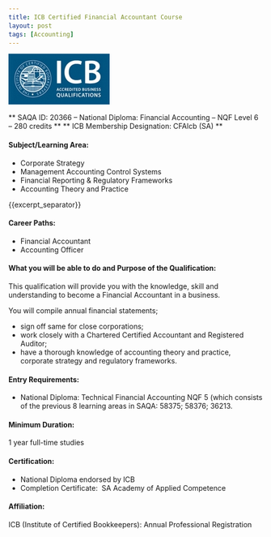 ```yaml
---
title: ICB Certified Financial Accountant Course
layout: post
tags: [Accounting]
---
```


![alt text](/img/acc/icb-logo.jpg "")

** SAQA ID: 20366 – National Diploma: Financial Accounting – NQF Level 6 – 280 credits **
** ICB Membership Designation: CFAlcb (SA) **

#### Subject/Learning Area:

- Corporate Strategy
- Management Accounting Control Systems
- Financial Reporting &amp; Regulatory Frameworks
- Accounting Theory and Practice

{{excerpt_separator}}

#### Career Paths</b>: 

- Financial Accountant
- Accounting Officer

#### What you will be able to do and Purpose of the Qualification:

This qualification will provide you with the knowledge, skill and understanding to become a Financial Accountant in a business.  

You will compile annual financial statements; 

- sign off same for close corporations; 
- work closely with a Chartered Certified Accountant and Registered Auditor; 
- have a thorough knowledge of accounting theory and practice, corporate strategy and regulatory frameworks.

#### Entry Requirements:  

- National Diploma: Technical Financial Accounting NQF 5 (which consists of the previous 8 learning areas in SAQA: 58375; 58376; 36213.

#### Minimum Duration:  

1 year full-time studies

#### Certification:

- National Diploma endorsed by ICB
- Completion Certificate:  SA Academy of Applied Competence

#### Affiliation:

ICB (Institute of Certified Bookkeepers): Annual Professional Registration